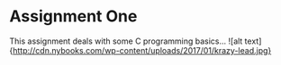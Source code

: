 # Assignment One

This assignment deals with some C programming basics...
![alt text]{http://cdn.nybooks.com/wp-content/uploads/2017/01/krazy-lead.jpg}
